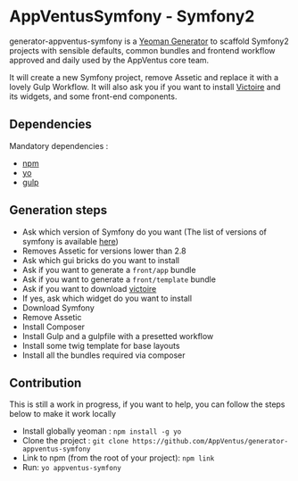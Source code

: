 AppVentusSymfony - Symfony2
===========================

generator-appventus-symfony is a [Yeoman Generator](http://yeoman.io/generators/) to scaffold Symfony2 projects with sensible defaults, common bundles and frontend workflow approved and daily used by the AppVentus core team.

It will create a new Symfony project, remove Assetic and replace it with a lovely Gulp Workflow. It will also ask you if you want to install [Victoire](https://github.com/Victoire/victoire) and its widgets, and some front-end components.

## Dependencies

Mandatory dependencies :

- [npm](http://nodejs.org/)
- [yo](http://yeoman.io/)
- [gulp](https://github.com/gulpjs/gulp/blob/master/docs/getting-started.md#getting-started)

## Generation steps
* Ask which version of Symfony do you want (The list of versions of symfony is available [here](https://symfony.com/versions.json))
* Removes Assetic for versions lower than 2.8
* Ask which gui bricks do you want to install
* Ask if you want to generate a `front/app` bundle
* Ask if you want to generate a `front/template` bundle
* Ask if you want to download [victoire](https://github.com/Victoire/victoire)
 * If yes, ask which widget do you want to install
* Download Symfony
* Remove Assetic
* Install Composer
* Install Gulp and a gulpfile with a presetted workflow
* Install some twig template for base layouts
* Install all the bundles required via composer

## Contribution
This is still a work in progress, if you want to help, you can follow the steps below to make it work locally
- Install globally yeoman : `npm install -g yo`
- Clone the project : `git clone https://github.com/AppVentus/generator-appventus-symfony`
- Link to npm (from the root of your project): `npm link`
- Run: `yo appventus-symfony`
